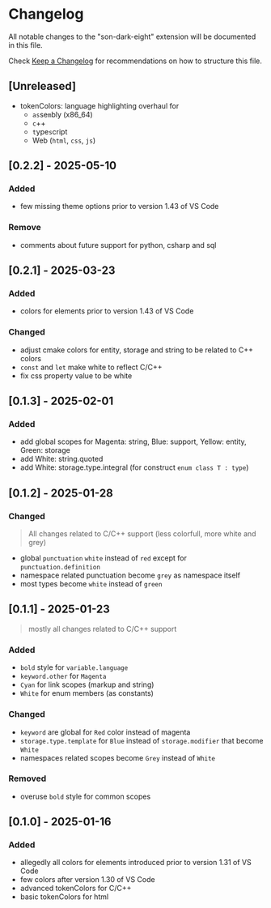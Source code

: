 # Changelog

All notable changes to the "son-dark-eight" extension will be documented in this file.

Check [Keep a Changelog](https://keepachangelog.com/) for recommendations on how to structure this file.

## [Unreleased]

- tokenColors: language highlighting overhaul for 
    - `as`se`m`bly (x86_64)
    - `c`++
    - `t`ype`s`cript
    - Web (`html`, `css`, `js`)

## [0.2.2] - 2025-05-10

### Added

- few missing theme options prior to version 1.43 of VS Code

### Remove

- comments about future support for python, csharp and sql

## [0.2.1] - 2025-03-23

### Added

- colors for elements prior to version 1.43 of VS Code

### Changed

- adjust cmake colors for entity, storage and string to be related to C++ colors
- `const` and `let` make white to reflect C/C++
- fix css property value to be white

## [0.1.3] - 2025-02-01

### Added

- add global scopes for Magenta: string, Blue: support, Yellow: entity, Green: storage
- add White: string.quoted
- add White: storage.type.integral (for construct `enum class T : type`)

## [0.1.2] - 2025-01-28

### Changed

> All changes related to C/C++ support (less colorfull, more white and grey)

- global `punctuation` `white` instead of `red` except for `punctuation.definition`
- namespace related punctuation become `grey` as namespace itself
- most types become `white` instead of `green`

## [0.1.1] - 2025-01-23

> mostly all changes related to C/C++ support

### Added

- `bold` style for `variable.language`
- `keyword.other` for `Magenta`
- `Cyan` for link scopes (markup and string)
- `White` for enum members (as constants)

### Changed

- `keyword` are global for `Red` color instead of magenta
- `storage.type.template` for `Blue` instead of `storage.modifier` that become `White`
- namespaces related scopes become `Grey` instead of `White`

### Removed

- overuse `bold` style for common scopes  

## [0.1.0] - 2025-01-16

### Added

- allegedly all colors for elements introduced prior to version 1.31 of VS Code
- few colors after version 1.30 of VS Code
- advanced tokenColors for C/C++
- basic tokenColors for html